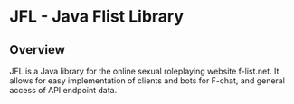 # JFL - Java Flist Library

## Overview

JFL is a Java library for the online sexual roleplaying website f-list.net. It allows for easy implementation of clients and bots for F-chat, and general access of API endpoint data.
